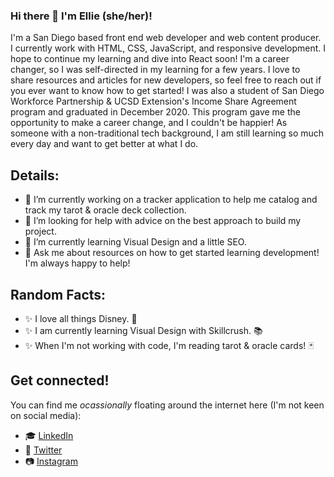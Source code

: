 ### Hi there 👋 I'm Ellie (she/her)!
I'm a San Diego based front end web developer and web content producer. I currently work with HTML, CSS, JavaScript, and responsive development. I hope to continue my learning and dive into React soon! I'm a career changer, so I was self-directed in my learning for a few years. I love to share resources and articles for new developers, so feel free to reach out if you ever want to know how to get started! I was also a student of San Diego Workforce Partnership & UCSD Extension's Income Share Agreement program and graduated in December 2020. This program gave me the opportunity to make a career change, and I couldn't be happier! As someone with a non-traditional tech background, I am still learning so much every day and want to get better at what I do.

## Details:
- 🔭 I’m currently working on a tracker application to help me catalog and track my tarot & oracle deck collection.
- 🤔 I’m looking for help with advice on the best approach to build my project.
- 🌱 I’m currently learning Visual Design and a little SEO.
- 💬 Ask me about resources on how to get started learning development! I'm always happy to help!

## Random Facts:
- ✨ I love all things Disney. 🏰
- ✨ I am currently learning Visual Design with Skillcrush. 📚
- ✨ When I'm not working with code, I'm reading tarot & oracle cards! 🃏

## Get connected!
You can find me *ocassionally* floating around the internet here (I'm not keen on social media):
- 🎓 [LinkedIn](https://www.linkedin.com/in/elizabeth-solorio/)
- 🦩 [Twitter](https://twitter.com/MoonChildEllie)
- 📷 [Instagram](https://www.instagram.com/elliecodes/)

<!--
**elliecodestheweb/elliecodestheweb** is a ✨ _special_ ✨ repository because its `README.md` (this file) appears on your GitHub profile.

Here are some ideas to get you started:

- 🔭 I’m currently working on ...
- 🌱 I’m currently learning ...
- 👯 I’m looking to collaborate on ...
- 🤔 I’m looking for help with ...
- 💬 Ask me about ...
- 📫 How to reach me: ...
- 😄 Pronouns: ...
- ⚡ Fun fact: ...
-->
